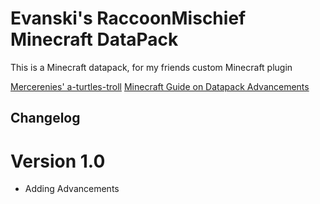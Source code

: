 # Evanski's RaccoonMischief Minecraft DataPack

This is a Minecraft datapack, for my friends custom Minecraft plugin

[Mercerenies' a-turtles-troll](https://github.com/Mercerenies/a-turtles-troll)
[Minecraft Guide on Datapack Advancements](https://minecraft.fandom.com/wiki/Advancement/JSON_format)

## Changelog
# Version 1.0
* Adding Advancements